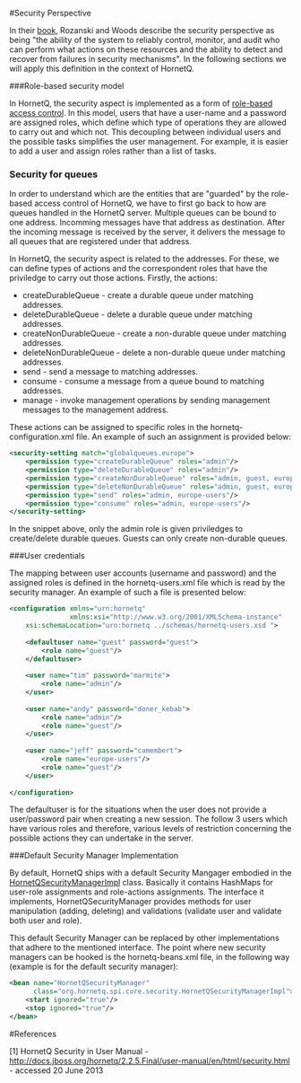 #Security Perspective

In their [book](http://www.viewpoints-and-perspectives.info/), Rozanski and Woods describe the security perspective as being "the ability of the system to reliably control, monitor, and audit who can perform what actions on these resources and the ability to detect and recover from failures in security mechanisms".  In the following sections we will apply this definition in the context of HornetQ.

###Role-based security model

In HornetQ, the security aspect is implemented as a form of [role-based access control](http://csrc.nist.gov/groups/SNS/rbac/documents/ferraiolo-kuhn-92.pdf). In this model, users that have a user-name and a password are assigned roles, which define which type of operations they are allowed to carry out and which not. This decoupling between individual users and the possible tasks simplifies the user management.  For example, it is easier to add a user and assign roles rather than a list of tasks. 

### Security for queues

In order to understand which are the entities that are "guarded" by the role-based access control of HornetQ, we have to first go back to how are queues handled in the HornetQ server. Multiple queues can be bound to one address.  Incomming messages have that address as destination.  After the incoming message is received by the server, it delivers the message to all queues that are registered under that address. 

In HornetQ, the security aspect is related to the addresses.  For these, we can define types of actions and the correspondent roles that have the priviledge to carry out those actions. Firstly, the actions: 

* createDurableQueue - create a durable queue under matching addresses.
* deleteDurableQueue - delete a durable queue under matching addresses.
* createNonDurableQueue - create a non-durable queue under matching addresses.
* deleteNonDurableQueue - delete a non-durable queue under matching addresses.
* send - send a message to matching addresses.
* consume -  consume a message from a queue bound to matching addresses.
* manage - invoke management operations by sending management messages to the management address.

These actions can be assigned to specific roles in the hornetq-configuration.xml file.  An example of such an assignment is provided below:

```xml
<security-setting match="globalqueues.europe">
    <permission type="createDurableQueue" roles="admin"/>
    <permission type="deleteDurableQueue" roles="admin"/>
    <permission type="createNonDurableQueue" roles="admin, guest, europe-users"/>
    <permission type="deleteNonDurableQueue" roles="admin, guest, europe-users"/>
    <permission type="send" roles="admin, europe-users"/>
    <permission type="consume" roles="admin, europe-users"/>
</security-setting>     
```
In the snippet above, only the admin role is given priviledges to create/delete durable queues. Guests can only create non-durable queues. 

###User credentials

The mapping between user accounts (username and password) and the assigned roles is defined in the hornetq-users.xml file which is read by the security manager. An example of such a file is presented below: 

```xml
<configuration xmlns="urn:hornetq" 
               xmlns:xsi="http://www.w3.org/2001/XMLSchema-instance"
    xsi:schemaLocation="urn:hornetq ../schemas/hornetq-users.xsd ">
    
    <defaultuser name="guest" password="guest">
        <role name="guest"/>
    </defaultuser>
    
    <user name="tim" password="marmite">
        <role name="admin"/>      
    </user>
    
    <user name="andy" password="doner_kebab">
        <role name="admin"/>
        <role name="guest"/>
    </user>
    
    <user name="jeff" password="camembert">
        <role name="europe-users"/>
        <role name="guest"/>
    </user>
    
</configuration>
```


The defaultuser is for the situations when the user does not provide a user/password pair when creating a new session.  The follow 3 users which have various roles and therefore, various levels of restriction concerning the possible actions they can undertake in the server.  

###Default Security Manager Implementation

By default, HornetQ ships with a default Security Mangager embodied in the [HornetQSecurityManagerImpl](https://github.com/hornetq/hornetq/blob/master/hornetq-server/src/main/java/org/hornetq/spi/core/security/HornetQSecurityManagerImpl.java) class.  Basically it contains HashMaps for user-role assignments and role-actions assignments.  The interface it implements, HornetQSecurityManager provides methods for user manipulation (adding, deleting) and validations (validate user and validate both user and role).  

This default Security Manager can be replaced by other implementations that adhere to the mentioned interface.  The point where new security managers can be hooked is the hornetq-beans.xml file, in the following way (example is for the default security manager): 

```xml
<bean name="HornetQSecurityManager" 
      class="org.hornetq.spi.core.security.HornetQSecurityManagerImpl">
    <start ignored="true"/>
    <stop ignored="true"/>
</bean> 
```
#References

[1] HornetQ Security in User Manual - http://docs.jboss.org/hornetq/2.2.5.Final/user-manual/en/html/security.html - accessed 20 June 2013

